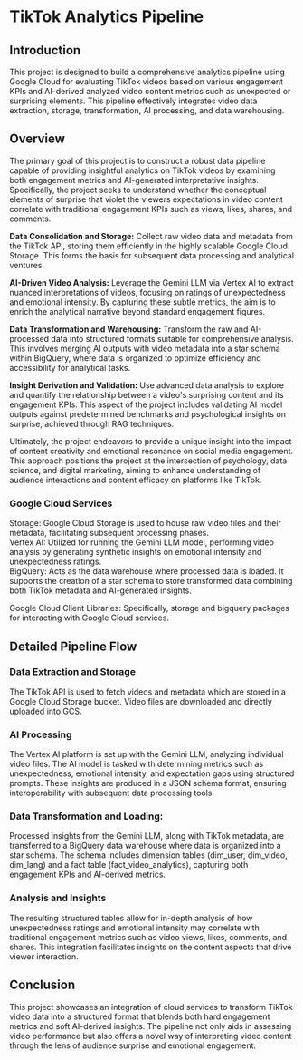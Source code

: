 # TikTok Analytics Pipeline

## Introduction

This project is designed to build a comprehensive analytics pipeline using Google Cloud for evaluating TikTok videos based on various engagement KPIs and AI-derived analyzed video content metrics such as unexpected or surprising elements. This pipeline effectively integrates video data extraction, storage, transformation, AI processing, and data warehousing.

## Overview

The primary goal of this project is to construct a robust data pipeline capable of providing insightful analytics on TikTok videos by examining both engagement metrics and AI-generated interpretative insights. Specifically, the project seeks to understand whether the conceptual elements of surprise that violet the viewers expectations in video content correlate with traditional engagement KPIs such as views, likes, shares, and comments.

**Data Consolidation and Storage:** Collect raw video data and metadata from the TikTok API, storing them efficiently in the highly scalable Google Cloud Storage. This forms the basis for subsequent data processing and analytical ventures.

**AI-Driven Video Analysis:** Leverage the Gemini LLM via Vertex AI to extract nuanced interpretations of videos, focusing on ratings of unexpectedness and emotional intensity. By capturing these subtle metrics, the aim is to enrich the analytical narrative beyond standard engagement figures.

**Data Transformation and Warehousing:** Transform the raw and AI-processed data into structured formats suitable for comprehensive analysis. This involves merging AI outputs with video metadata into a star schema within BigQuery, where data is organized to optimize efficiency and accessibility for analytical tasks.

**Insight Derivation and Validation:** Use advanced data analysis to explore and quantify the relationship between a video's surprising content and its engagement KPIs. This aspect of the project includes validating AI model outputs against predetermined benchmarks and psychological insights on surprise, achieved through RAG techniques.

Ultimately, the project endeavors to provide a unique insight into the impact of content creativity and emotional resonance on social media engagement. This approach positions the project at the intersection of psychology, data science, and digital marketing, aiming to enhance understanding of audience interactions and content efficacy on platforms like TikTok.

### Google Cloud Services   
Storage: Google Cloud Storage is used to house raw video files and their metadata, facilitating subsequent processing phases.   
Vertex AI: Utilized for running the Gemini LLM model, performing video analysis by generating synthetic insights on emotional intensity and unexpectedness ratings.   
BigQuery: Acts as the data warehouse where processed data is loaded. It supports the creation of a star schema to store transformed data combining both TikTok metadata and AI-generated insights.   

Google Cloud Client Libraries: Specifically, storage and bigquery packages for interacting with Google Cloud services.

## Detailed Pipeline Flow

### Data Extraction and Storage 
The TikTok API is used to fetch videos and metadata which are stored in a Google Cloud Storage bucket. Video files are downloaded and directly uploaded into GCS.

### AI Processing 
The Vertex AI platform is set up with the Gemini LLM, analyzing individual video files. The AI model is tasked with determining metrics such as unexpectedness, emotional intensity, and expectation gaps using structured prompts. These insights are produced in a JSON schema format, ensuring interoperability with subsequent data processing tools.

### Data Transformation and Loading:   
Processed insights from the Gemini LLM, along with TikTok metadata, are transferred to a BigQuery data warehouse where data is organized into a star schema. The schema includes dimension tables (dim_user, dim_video, dim_lang) and a fact table (fact_video_analytics), capturing both engagement KPIs and AI-derived metrics.

### Analysis and Insights   
The resulting structured tables allow for in-depth analysis of how unexpectedness ratings and emotional intensity may correlate with traditional engagement metrics such as video views, likes, comments, and shares. This integration facilitates insights on the content aspects that drive viewer interaction.

## Conclusion
This project showcases an integration of cloud services to transform TikTok video data into a structured format that blends both hard engagement metrics and soft AI-derived insights. The pipeline not only aids in assessing video performance but also offers a novel way of interpreting video content through the lens of audience surprise and emotional engagement.
